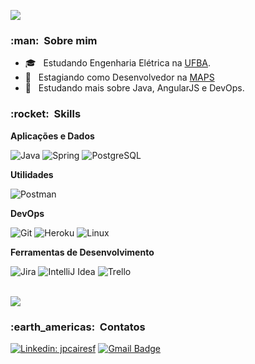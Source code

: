 
![](https://komarev.com/ghpvc/?username=jpcairesf&color=006bed)

<h3> :man: &nbsp;Sobre mim </h3>

- 🎓 &nbsp; Estudando Engenharia Elétrica na <a href="http://www.eng.ufba.br">UFBA</a>.
- 💼 &nbsp; Estagiando como Desenvolvedor na <a href="http://www.maps.com.br">MAPS</a>
- 🌱 &nbsp; Estudando mais sobre Java, AngularJS e DevOps.

<h3> :rocket: &nbsp;Skills </h3>

**Aplicações e Dados**

  ![Java](https://img.shields.io/badge/Java-ED8B00?style=for-the-badge&logo=java&logoColor=white)
  ![Spring](https://img.shields.io/badge/Spring-6DB33F?style=for-the-badge&logo=spring&logoColor=white)
  ![PostgreSQL](https://img.shields.io/badge/PostgreSQL-316192?style=for-the-badge&logo=postgresql&logoColor=white)

**Utilidades**

  ![Postman](https://img.shields.io/badge/Postman-FF6C37?style=for-the-badge&logo=Postman&logoColor=white)

**DevOps**

  ![Git](https://img.shields.io/badge/GIT-E44C30?style=for-the-badge&logo=git&logoColor=white)
  ![Heroku](https://img.shields.io/badge/Heroku-430098?style=for-the-badge&logo=heroku&logoColor=white)
  ![Linux](https://img.shields.io/badge/Linux-E34F26?style=for-the-badge&logo=linux&logoColor=black)

**Ferramentas de Desenvolvimento**

  ![Jira](https://img.shields.io/badge/Jira-0052CC?style=for-the-badge&logo=Jira&logoColor=white)
  ![IntelliJ Idea](https://img.shields.io/badge/IntelliJ_IDEA-000000.svg?style=for-the-badge&logo=intellij-idea&logoColor=white)
  ![Trello](https://img.shields.io/badge/Trello-0052CC?style=for-the-badge&logo=trello&logoColor=white)

<br/>

<a href="https://github.com/jpcairesf">
  <img align="center" src="https://github-readme-stats.vercel.app/api/top-langs/?username=jpcairesf&theme=tokyonight&hide_langs_below=1" />
</a>

<br/>

<h3> :earth_americas: &nbsp;Contatos </h3> 

[![Linkedin: jpcairesf](https://img.shields.io/badge/-jpcairesf-blue?style=flat-square&logo=Linkedin&logoColor=white&link=https://www.linkedin.com/in/jpcairesf/)](https://www.linkedin.com/in/jpcairesf/)
[![Gmail Badge](https://img.shields.io/badge/-jpcairesf@gmail.com-006bed?style=flat-square&logo=Gmail&logoColor=white&link=mailto:jpcairesf@gmail.com)](mailto:jpcairesf@gmail.com)
